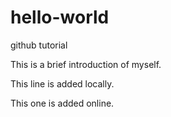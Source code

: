 # hello-world
github tutorial

This is a brief introduction of myself.

This line is added locally.

This one is added online.
